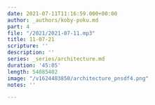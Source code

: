 ```yaml
---
date: 2021-07-11T11:16:59.000+00:00
author: _authors/koby-poku.md
part: 4
file: "/2021/2021-07-11.mp3"
title: 11-07-21
scripture: ''
description: ''
series: _series/architecture.md
duration: '45:05'
length: 54085402
image: "/v1624483850/architecture_pnsdf4.png"
notes: ''

---
```

